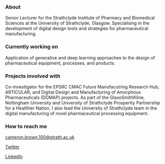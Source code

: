 ### About
Senior Lecturer for the Strathclyde Institute of Pharmacy and Biomedical Sciences at the University of Strathclyde, Glasgow. Specialising in the development of digital design tools and strategies for pharmaceutical manufacturing.

### Currently working on
Application of generative and deep learning approaches to the design of pharmaceutical equipment, processes, and products. 

### Projects involved with
Co-investigator for the EPSRC CMAC Future Manufacutring Research Hub, ARTICULAR, and Digital Design and Manufacturing of Amorphous Pharmaceuticals (DDMAP) projects. As part of the GlaxoSmithKline, Nottingham University and University of Strathclyde Prosperity Partnership for a Healthier Nation, I also lead the University of Strathclyde team in the digital manufacturing of novel pharmaceutical processing equipment.

### How to reach me
cameron.brown.100@strath.ac.uk

[Twitter](https://twitter.com/CameronBrown42)

[LinkedIn](https://www.linkedin.com/in/cameron-brown-79320630/)

<!--
**cameronbrown100/cameronbrown100** is a ✨ _special_ ✨ repository because its `README.md` (this file) appears on your GitHub profile.

Here are some ideas to get you started:

- 🔭 I’m currently working on ...
- 🌱 I’m currently learning ...
- 👯 I’m looking to collaborate on ...
- 🤔 I’m looking for help with ...
- 💬 Ask me about ...
- 📫 How to reach me: ...
- 😄 Pronouns: ...
- ⚡ Fun fact: ...
-->
